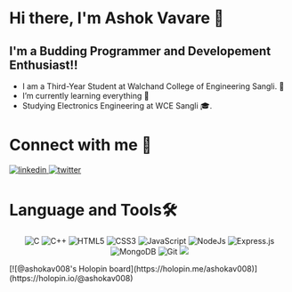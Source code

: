 # Hi there, I'm Ashok Vavare 👋 

## I'm a Budding Programmer and Developement Enthusiast!!

- I am a Third-Year Student at Walchand College of Engineering Sangli. 🏫
- I’m currently learning everything 🤣
- Studying Electronics Engineering at WCE Sangli 🎓.




<h1 align="left">Connect with me 💬</h1>
<div align="left">
 <a href="https://www.linkedin.com/in/ashok-vavare-78a45a191/" target="_blank">
<img src=https://img.shields.io/badge/linkedin-%231E77B5.svg?&style=for-the-badge&logo=linkedin&logoColor=white alt=linkedin style="margin-bottom: 5px;" />
</a>

<a href="https://www.linkedin.com/in/ashok-vavare-78a45a191/" target="_blank">
<img src="https://img.shields.io/badge/Instagram-E4405F?style=for-the-badge&logo=instagram&logoColor=white" alt=twitter style="margin-bottom: 5px;" />
</a>
<br>


<h1>Language and Tools🛠</h1>

<p align="center"> 
  
 <img alt="C" src="https://img.shields.io/badge/c-%2300599C.svg?style=for-the-badge&logo=c&logoColor=white"/>
 <img alt="C++" src="https://img.shields.io/badge/c++-%2300599C.svg?style=for-the-badge&logo=c%2B%2B&logoColor=white"/>
 

<img alt="HTML5" src="https://img.shields.io/badge/html5-%23E34F26.svg?&style=for-the-badge&logo=html5&logoColor=white" />
 <img alt="CSS3" src="https://img.shields.io/badge/css3-%231572B6.svg?&style=for-the-badge&logo=css3&logoColor=white" />
 <img alt="JavaScript" src="https://img.shields.io/badge/javascript-%23323330.svg?&style=for-the-badge&logo=javascript&logoColor=%23F7DF1E" />
 
<img alt="NodeJs" src="https://img.shields.io/badge/Node.js-339933?style=for-the-badge&logo=nodedotjs&logoColor=white" />
  
  <img alt="Express.js" src="https://img.shields.io/badge/Express.js-000000?style=for-the-badge&logo=express&logoColor=white" />

 <img alt="MongoDB" src="https://img.shields.io/badge/MongoDB-lightgreen?style=for-the-badge&logo=mongodb&logoColor=4EA94B" />
 
 
  <img alt="Git" src="https://img.shields.io/badge/Git-F05032?style=for-the-badge&logo=git&logoColor=white" />
 

  <img src="https://img.shields.io/badge/Heroku-430098?style=for-the-badge&logo=heroku&logoColor=white" />
  
</p>
 [![@ashokav008's Holopin board](https://holopin.me/ashokav008)](https://holopin.io/@ashokav008)
 <br>


